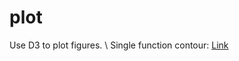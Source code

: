 # plot
Use D3 to plot figures. \\
Single function contour: [Link](https://observablehq.com/d/e4432bf3376cc2cf)

